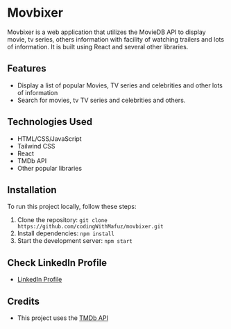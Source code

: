 # Movbixer

Movbixer is a web application that utilizes the MovieDB API to display movie, tv series, others information with facility of watching trailers and lots of information. It is built using React and several other libraries.

## Features

- Display a list of popular Movies, TV series and celebrities and other lots of information
- Search for movies, tv TV series and celebrities and others.

## Technologies Used

- HTML/CSS/JavaScript
- Tailwind CSS
- React
- TMDb API
- Other popular libraries

## Installation

To run this project locally, follow these steps:

1. Clone the repository: `git clone https://github.com/codingWithMafuz/movbixer.git`
2. Install dependencies: `npm install`
3. Start the development server: `npm start`

## Check LinkedIn Profile

- [LinkedIn Profile](https://www.linkedin.com/in/mafuzur-rahman-126559215/)

## Credits

- This project uses the [TMDb API](https://www.themoviedb.org/)
